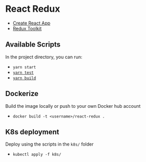 # React Redux

- [Create React App](https://github.com/facebook/create-react-app)
- [Redux Toolkit](https://redux-toolkit.js.org/)

## Available Scripts

In the project directory, you can run:

- `yarn start`
- [`yarn test`](https://facebook.github.io/create-react-app/docs/running-tests)
- [`yarn build`](https://facebook.github.io/create-react-app/docs/deployment)

## Dockerize

Build the image locally or push to your own Docker hub account

- `docker build -t <username>/react-redux .`

## K8s deployment

Deploy using the scripts in the `k8s/` folder

- `kubectl apply -f k8s/`

